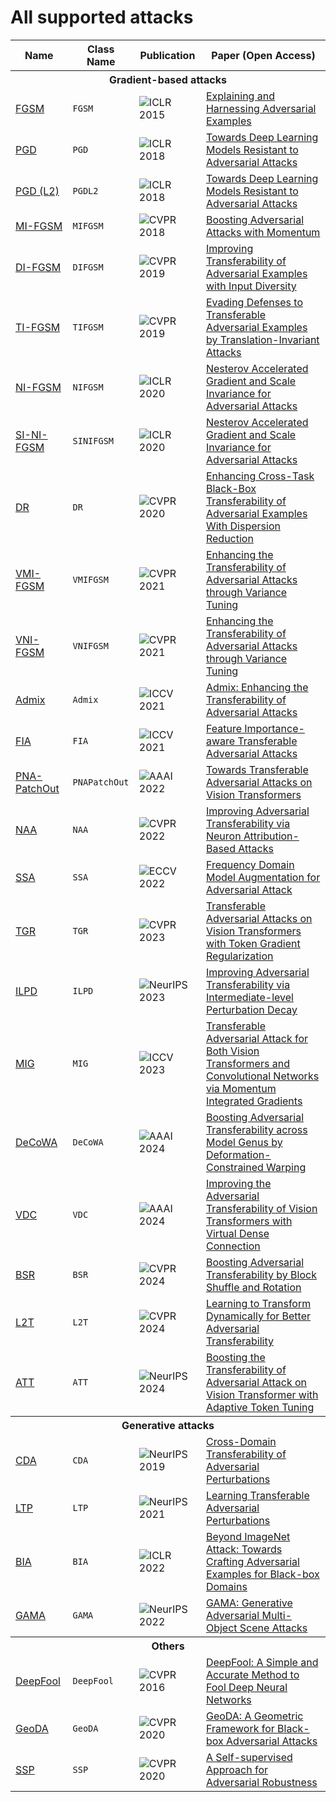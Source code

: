 # All supported attacks

<table>
  <thead>
    <tr>
      <th>Name</th>
      <th>Class Name</th>
      <th>Publication</th>
      <th>Paper (Open Access)</th>
    </tr>
  </thead>
  <tbody>
    <!-- Gradient-based attacks -->
    <tr>
      <th colspan="4">Gradient-based attacks</th>
    </tr>
    <tr>
      <td><a href="./fgsm">FGSM</a></td>
      <td><code>FGSM</code></td>
      <td><img src="https://img.shields.io/badge/ICLR-2015-62B959?labelColor=2D3339" alt="ICLR 2015"></td>
      <td><a href="https://arxiv.org/abs/1412.6572">Explaining and Harnessing Adversarial Examples</a></td>
    </tr>
    <tr>
      <td><a href="./pgd">PGD</a></td>
      <td><code>PGD</code></td>
      <td><img src="https://img.shields.io/badge/ICLR-2018-62B959?labelColor=2D3339" alt="ICLR 2018"></td>
      <td><a href="https://arxiv.org/abs/1706.06083">Towards Deep Learning Models Resistant to Adversarial Attacks</a></td>
    </tr>
    <tr>
      <td><a href="./pgdl2">PGD (L2)</a></td>
      <td><code>PGDL2</code></td>
      <td><img src="https://img.shields.io/badge/ICLR-2018-62B959?labelColor=2D3339" alt="ICLR 2018"></td>
      <td><a href="https://arxiv.org/abs/1706.06083">Towards Deep Learning Models Resistant to Adversarial Attacks</a></td>
    </tr>
    <tr>
      <td><a href="./mifgsm">MI-FGSM</a></td>
      <td><code>MIFGSM</code></td>
      <td><img src="https://img.shields.io/badge/CVPR-2018-1A407F?labelColor=2D3339" alt="CVPR 2018"></td>
      <td><a href="https://arxiv.org/abs/1710.06081">Boosting Adversarial Attacks with Momentum</a></td>
    </tr>
    <tr>
      <td><a href="./difgsm">DI-FGSM</a></td>
      <td><code>DIFGSM</code></td>
      <td><img src="https://img.shields.io/badge/CVPR-2019-1A407F?labelColor=2D3339" alt="CVPR 2019"></td>
      <td><a href="https://arxiv.org/abs/1803.06978">Improving Transferability of Adversarial Examples with Input Diversity</a></td>
    </tr>
    <tr>
      <td><a href="./tifgsm">TI-FGSM</a></td>
      <td><code>TIFGSM</code></td>
      <td><img src="https://img.shields.io/badge/CVPR-2019-1A407F?labelColor=2D3339" alt="CVPR 2019"></td>
      <td><a href="https://arxiv.org/abs/1904.02884">Evading Defenses to Transferable Adversarial Examples by Translation-Invariant Attacks</a></td>
    </tr>
    <tr>
      <td><a href="./nifgsm">NI-FGSM</a></td>
      <td><code>NIFGSM</code></td>
      <td><img src="https://img.shields.io/badge/ICLR-2020-62B959?labelColor=2D3339" alt="ICLR 2020"></td>
      <td><a href="https://arxiv.org/abs/1908.06281">Nesterov Accelerated Gradient and Scale Invariance for Adversarial Attacks</a></td>
    </tr>
    <tr>
      <td><a href="./sinifgsm">SI-NI-FGSM</a></td>
      <td><code>SINIFGSM</code></td>
      <td><img src="https://img.shields.io/badge/ICLR-2020-62B959?labelColor=2D3339" alt="ICLR 2020"></td>
      <td><a href="https://arxiv.org/abs/1908.06281">Nesterov Accelerated Gradient and Scale Invariance for Adversarial Attacks</a></td>
    </tr>
    <tr>
      <td><a href="./dr">DR</a></td>
      <td><code>DR</code></td>
      <td><img src="https://img.shields.io/badge/CVPR-2020-1A407F?labelColor=2D3339" alt="CVPR 2020"></td>
      <td><a href="https://arxiv.org/abs/1911.11616">Enhancing Cross-Task Black-Box Transferability of Adversarial Examples With Dispersion Reduction</a></td>
    </tr>
    <tr>
      <td><a href="./vmifgsm">VMI-FGSM</a></td>
      <td><code>VMIFGSM</code></td>
      <td><img src="https://img.shields.io/badge/CVPR-2021-1A407F?labelColor=2D3339" alt="CVPR 2021"></td>
      <td><a href="https://arxiv.org/abs/2103.15571">Enhancing the Transferability of Adversarial Attacks through Variance Tuning</a></td>
    </tr>
    <tr>
      <td><a href="./vnifgsm">VNI-FGSM</a></td>
      <td><code>VNIFGSM</code></td>
      <td><img src="https://img.shields.io/badge/CVPR-2021-1A407F?labelColor=2D3339" alt="CVPR 2021"></td>
      <td><a href="https://arxiv.org/abs/2103.15571">Enhancing the Transferability of Adversarial Attacks through Variance Tuning</a></td>
    </tr>
    <tr>
      <td><a href="./admix">Admix</a></td>
      <td><code>Admix</code></td>
      <td><img src="https://img.shields.io/badge/ICCV-2021-5A428D?labelColor=2D3339" alt="ICCV 2021"></td>
      <td><a href="https://arxiv.org/abs/2102.00436">Admix: Enhancing the Transferability of Adversarial Attacks</a></td>
    </tr>
    <tr>
      <td><a href="./fia">FIA</a></td>
      <td><code>FIA</code></td>
      <td><img src="https://img.shields.io/badge/ICCV-2021-5A428D?labelColor=2D3339" alt="ICCV 2021"></td>
      <td><a href="https://arxiv.org/abs/2107.14185">Feature Importance-aware Transferable Adversarial Attacks</a></td>
    </tr>
    <tr>
      <td><a href="./pnapatchout">PNA-PatchOut</a></td>
      <td><code>PNAPatchOut</code></td>
      <td><img src="https://img.shields.io/badge/AAAI-2022-C8172C?labelColor=2D3339" alt="AAAI 2022"></td>
      <td><a href="https://arxiv.org/abs/2109.04176">Towards Transferable Adversarial Attacks on Vision Transformers</a></td>
    </tr>
    <tr>
      <td><a href="./naa">NAA</a></td>
      <td><code>NAA</code></td>
      <td><img src="https://img.shields.io/badge/CVPR-2022-1A407F?labelColor=2D3339" alt="CVPR 2022"></td>
      <td><a href="https://arxiv.org/abs/2204.00008">Improving Adversarial Transferability via Neuron Attribution-Based Attacks</a></td>
    </tr>
    <tr>
      <td><a href="./ssa">SSA</a></td>
      <td><code>SSA</code></td>
      <td><img src="https://img.shields.io/badge/ECCV-2022-E16B4C?labelColor=2D3339" alt="ECCV 2022"></td>
      <td><a href="https://arxiv.org/abs/2207.05382">Frequency Domain Model Augmentation for Adversarial Attack</a></td>
    </tr>
    <tr>
      <td><a href="./tgr">TGR</a></td>
      <td><code>TGR</code></td>
      <td><img src="https://img.shields.io/badge/CVPR-2023-1A407F?labelColor=2D3339" alt="CVPR 2023"></td>
      <td><a href="https://arxiv.org/abs/2303.15754">Transferable Adversarial Attacks on Vision Transformers with Token Gradient Regularization</a></td>
    </tr>
    <tr>
      <td><a href="./ilpd">ILPD</a></td>
      <td><code>ILPD</code></td>
      <td><img src="https://img.shields.io/badge/NeurIPS-2023-654287?labelColor=2D3339" alt="NeurIPS 2023"></td>
      <td><a href="https://arxiv.org/abs/2304.13410">Improving Adversarial Transferability via Intermediate-level Perturbation Decay</a></td>
    </tr>
    <tr>
      <td><a href="./mig">MIG</a></td>
      <td><code>MIG</code></td>
      <td><img src="https://img.shields.io/badge/ICCV-2023-5A428D?labelColor=2D3339" alt="ICCV 2023"></td>
      <td><a href="https://openaccess.thecvf.com/content/ICCV2023/html/Ma_Transferable_Adversarial_Attack_for_Both_Vision_Transformers_and_Convolutional_Networks_ICCV_2023_paper.html">Transferable Adversarial Attack for Both Vision Transformers and Convolutional Networks via Momentum Integrated Gradients</a></td>
    </tr>
    <tr>
      <td><a href="./decowa">DeCoWA</a></td>
      <td><code>DeCoWA</code></td>
      <td><img src="https://img.shields.io/badge/AAAI-2024-C8172C?labelColor=2D3339" alt="AAAI 2024"></td>
      <td><a href="https://arxiv.org/abs/2402.03951">Boosting Adversarial Transferability across Model Genus by Deformation-Constrained Warping</a></td>
    </tr>
    <tr>
      <td><a href="./vdc">VDC</a></td>
      <td><code>VDC</code></td>
      <td><img src="https://img.shields.io/badge/AAAI-2024-C8172C?labelColor=2D3339" alt="AAAI 2024"></td>
      <td><a href="https://ojs.aaai.org/index.php/AAAI/article/view/28541">Improving the Adversarial Transferability of Vision Transformers with Virtual Dense Connection</a></td>
    </tr>
    <tr>
      <td><a href="./bsr">BSR</a></td>
      <td><code>BSR</code></td>
      <td><img src="https://img.shields.io/badge/CVPR-2024-1A407F?labelColor=2D3339" alt="CVPR 2024"></td>
      <td><a href="https://arxiv.org/abs/2308.10299">Boosting Adversarial Transferability by Block Shuffle and Rotation</a></td>
    </tr>
    <tr>
      <td><a href="./l2t">L2T</a></td>
      <td><code>L2T</code></td>
      <td><img src="https://img.shields.io/badge/CVPR-2024-1A407F?labelColor=2D3339" alt="CVPR 2024"></td>
      <td><a href="https://arxiv.org/abs/2405.14077">Learning to Transform Dynamically for Better Adversarial Transferability</a></td>
    </tr>
    <tr>
      <td><a href="./att">ATT</a></td>
      <td><code>ATT</code></td>
      <td><img src="https://img.shields.io/badge/NeurIPS-2024-654287?labelColor=2D3339" alt="NeurIPS 2024"></td>
      <td><a href="https://openreview.net/forum?id=sNz7tptCH6">Boosting the Transferability of Adversarial Attack on Vision Transformer with Adaptive Token Tuning</a></td>
    </tr>
    <!-- Generative attacks -->
    <tr>
      <th colspan="4">Generative attacks</th>
    </tr>
    <tr>
      <td><a href="./cda">CDA</a></td>
      <td><code>CDA</code></td>
      <td><img src="https://img.shields.io/badge/NeurIPS-2019-654287?labelColor=2D3339" alt="NeurIPS 2019"></td>
      <td><a href="https://arxiv.org/abs/1905.11736">Cross-Domain Transferability of Adversarial Perturbations</a></td>
    </tr>
    <tr>
      <td><a href="./ltp">LTP</a></td>
      <td><code>LTP</code></td>
      <td><img src="https://img.shields.io/badge/NeurIPS-2021-654287?labelColor=2D3339" alt="NeurIPS 2021"></td>
      <td><a href="https://proceedings.neurips.cc/paper/2021/hash/7486cef2522ee03547cfb970a404a874-Abstract.html">Learning Transferable Adversarial Perturbations</a></td>
    </tr>
    <tr>
      <td><a href="./bia">BIA</a></td>
      <td><code>BIA</code></td>
      <td><img src="https://img.shields.io/badge/ICLR-2022-62B959?labelColor=2D3339" alt="ICLR 2022"></td>
      <td><a href="https://arxiv.org/abs/2201.11528">Beyond ImageNet Attack: Towards Crafting Adversarial Examples for Black-box Domains</a></td>
    </tr>
    <tr>
      <td><a href="./gama">GAMA</a></td>
      <td><code>GAMA</code></td>
      <td><img src="https://img.shields.io/badge/NeurIPS-2022-654287?labelColor=2D3339" alt="NeurIPS 2022"></td>
      <td><a href="https://arxiv.org/abs/2209.09502">GAMA: Generative Adversarial Multi-Object Scene Attacks</a></td>
    </tr>
    <!-- Others -->
    <tr>
      <th colspan="4">Others</th>
    </tr>
    <tr>
      <td><a href="./deepfool">DeepFool</a></td>
      <td><code>DeepFool</code></td>
      <td><img src="https://img.shields.io/badge/CVPR-2016-1A407F?labelColor=2D3339" alt="CVPR 2016"></td>
      <td><a href="https://arxiv.org/abs/1511.04599">DeepFool: A Simple and Accurate Method to Fool Deep Neural Networks</a></td>
    </tr>
    <tr>
      <td><a href="./geoda">GeoDA</a></td>
      <td><code>GeoDA</code></td>
      <td><img src="https://img.shields.io/badge/CVPR-2020-1A407F?labelColor=2D3339" alt="CVPR 2020"></td>
      <td><a href="https://arxiv.org/abs/2003.06468">GeoDA: A Geometric Framework for Black-box Adversarial Attacks</a></td>
    </tr>
    <tr>
      <td><a href="./ssp">SSP</a></td>
      <td><code>SSP</code></td>
      <td><img src="https://img.shields.io/badge/CVPR-2020-1A407F?labelColor=2D3339" alt="CVPR 2020"></td>
      <td><a href="https://arxiv.org/abs/2006.04924">A Self-supervised Approach for Adversarial Robustness</a></td>
    </tr>
  </tbody>
</table>
